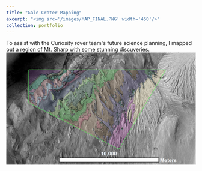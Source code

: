```yaml
---
title: "Gale Crater Mapping"
excerpt: "<img src='/images/MAP_FINAL.PNG' width='450'/>"
collection: portfolio
---
```

To assist with the Curiosity rover team's future science planning, I mapped out a region of Mt. Sharp with some stunning discuveries.<br/><img src='/images/MAP_FINAL.PNG'>
